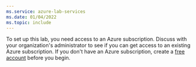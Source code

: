 ```yaml
---
ms.service: azure-lab-services
ms.date: 01/04/2022
ms.topic: include
---
```


To set up this lab, you need access to an Azure subscription. Discuss with your organization's administrator to see if you can get access to an existing Azure subscription. If you don't have an Azure subscription, create a [free account](https://azure.microsoft.com/free/) before you begin.
